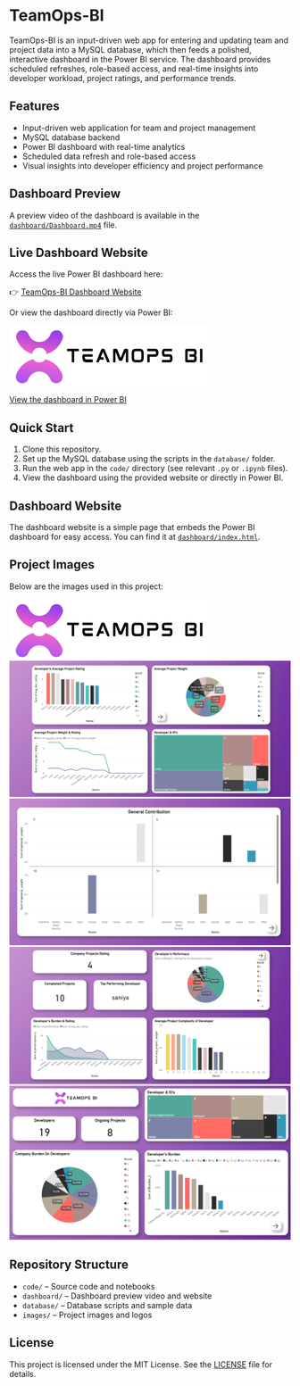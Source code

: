 # TeamOps-BI

TeamOps-BI is an input-driven web app for entering and updating team and project data into a MySQL database, which then feeds a polished, interactive dashboard in the Power BI service. The dashboard provides scheduled refreshes, role-based access, and real-time insights into developer workload, project ratings, and performance trends.

## Features
- Input-driven web application for team and project management
- MySQL database backend
- Power BI dashboard with real-time analytics
- Scheduled data refresh and role-based access
- Visual insights into developer efficiency and project performance

## Dashboard Preview
A preview video of the dashboard is available in the [`dashboard/Dashboard.mp4`](dashboard/Dashboard.mp4) file.

## Live Dashboard Website
Access the live Power BI dashboard here:

👉 [TeamOps-BI Dashboard Website](dashboard/index.html)

Or view the dashboard directly via Power BI:

[![Open Power BI Dashboard](images/logo.png)](https://app.powerbi.com/reportEmbed?reportId=a28a0237-5ea5-4826-adf9-e8f08f55cc25&autoAuth=true&ctid=80bb3913-8df7-4074-9e43-1020a03a13eb)

[View the dashboard in Power BI](https://app.powerbi.com/reportEmbed?reportId=a28a0237-5ea5-4826-adf9-e8f08f55cc25&autoAuth=true&ctid=80bb3913-8df7-4074-9e43-1020a03a13eb)

## Quick Start
1. Clone this repository.
2. Set up the MySQL database using the scripts in the `database/` folder.
3. Run the web app in the `code/` directory (see relevant `.py` or `.ipynb` files).
4. View the dashboard using the provided website or directly in Power BI.

## Dashboard Website
The dashboard website is a simple page that embeds the Power BI dashboard for easy access. You can find it at [`dashboard/index.html`](dashboard/index.html).

## Project Images
Below are the images used in this project:

![logo](images/logo.png)
![Developer Projects](images/dev_projects.png)
![Developer Progress](images/dev_progress.png)
![Developer Performance](images/dev_performance.png)
![Developer Burden](images/dev_burden.png)

## Repository Structure
- `code/` – Source code and notebooks
- `dashboard/` – Dashboard preview video and website
- `database/` – Database scripts and sample data
- `images/` – Project images and logos

## License
This project is licensed under the MIT License. See the [LICENSE](LICENSE) file for details.
